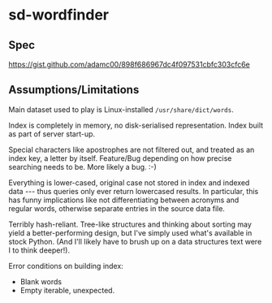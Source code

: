 # sd-wordfinder

## Spec

<https://gist.github.com/adamc00/898f686967dc4f097531cbfc303cfc6e>


## Assumptions/Limitations

Main dataset used to play is Linux-installed `/usr/share/dict/words`.

Index is completely in memory, no disk-serialised representation. Index built
as part of server start-up.

Special characters like apostrophes are not filtered out, and treated as an
index key, a letter by itself. Feature/Bug depending on how precise searching 
needs to be. More likely a bug. :-)

Everything is lower-cased, original case not stored in index and indexed
data --- thus queries only ever return lowercased results. In particular, this
has funny implications like not differentiating between acronyms and regular
words, otherwise separate entries in the source data file.

Terribly hash-reliant. Tree-like structures and thinking about sorting may yield
a better-performing design, but I've simply used what's available in stock 
Python. (And I'll likely have to brush up on a data structures text were I to
think deeper!).

Error conditions on building index:

* Blank words
* Empty iterable, unexpected.
